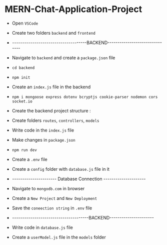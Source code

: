 # MERN-Chat-Application-Project

* Open `VSCode`
* Create two folders `backend` and `frontend`
* -------------------------------------BACKEND-------------------------------
* Navigate to `backend` and create a `package.json` file
*     cd backend
*     npm init
* Create an `index.js` file in the backend
*     npm i mongoose express dotenv bcryptjs cookie-parser nodemon cors socket.io
* Create the backend project structure :
* Create folders `routes`, `controllers`, `models`
* Write code in the `index.js` file
* Make changes in `package.json`
*     npm run dev
* Create a `.env` file
* Create a `config` folder with `database.js` file in it

* ---------------------- Database Connection ---------------------
* Navigate to `mongodb.com` in browser
* Create a `New Project` and `New Deployment`
* Save the `coneection string` in `.env` file

* --------------------------------------BACKEND----------------------
* Write code in `database.js` file
* Create a `userModel.js` file in the `models` folder
